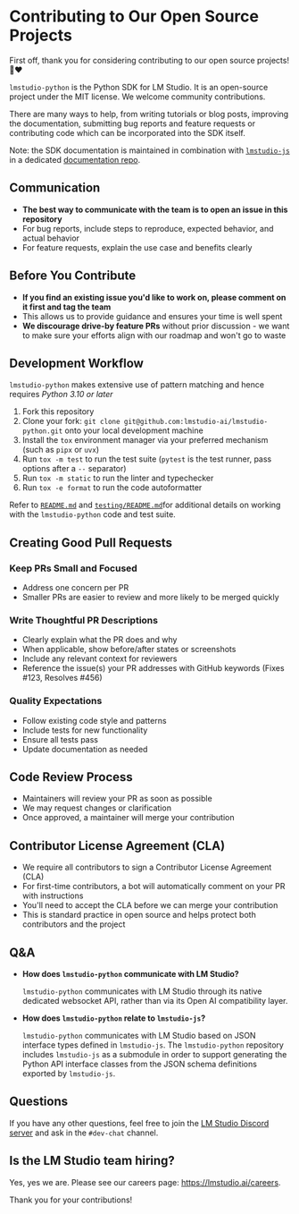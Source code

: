 # Contributing to Our Open Source Projects

First off, thank you for considering contributing to our open source projects! 👾❤️ 

`lmstudio-python` is the Python SDK for LM Studio. It is an open-source project under the MIT license. We welcome community contributions. 

There are many ways to help, from writing tutorials or blog posts, improving the documentation, submitting bug reports and feature requests or contributing code which can be incorporated into the SDK itself.

Note: the SDK documentation is maintained in combination with [`lmstudio-js`](https://github.com/lmstudio-ai/lmstudio-js)
in a dedicated [documentation repo](https://github.com/lmstudio-ai/docs).

## Communication

- **The best way to communicate with the team is to open an issue in this repository**
- For bug reports, include steps to reproduce, expected behavior, and actual behavior
- For feature requests, explain the use case and benefits clearly

## Before You Contribute

- **If you find an existing issue you'd like to work on, please comment on it first and tag the team**
- This allows us to provide guidance and ensures your time is well spent
- **We discourage drive-by feature PRs** without prior discussion - we want to make sure your efforts align with our roadmap and won't go to waste

## Development Workflow

`lmstudio-python` makes extensive use of pattern matching and hence requires _Python 3.10 or later_

1. Fork this repository
2. Clone your fork: `git clone git@github.com:lmstudio-ai/lmstudio-python.git` onto your local development machine
3. Install the `tox` environment manager via your preferred mechanism (such as `pipx` or `uvx`)
4. Run `tox -m test` to run the test suite (`pytest` is the test runner, pass options after a `--` separator)
5. Run `tox -m static` to run the linter and typechecker
6. Run `tox -e format` to run the code autoformatter

Refer to [`README.md`](./README.md) and [`testing/README.md`](testing/README.md)for additional details
on working with the `lmstudio-python` code and test suite.

## Creating Good Pull Requests

### Keep PRs Small and Focused

- Address one concern per PR
- Smaller PRs are easier to review and more likely to be merged quickly

### Write Thoughtful PR Descriptions

- Clearly explain what the PR does and why
- When applicable, show before/after states or screenshots
- Include any relevant context for reviewers
- Reference the issue(s) your PR addresses with GitHub keywords (Fixes #123, Resolves #456)

### Quality Expectations

- Follow existing code style and patterns
- Include tests for new functionality
- Ensure all tests pass
- Update documentation as needed

## Code Review Process

- Maintainers will review your PR as soon as possible
- We may request changes or clarification
- Once approved, a maintainer will merge your contribution

## Contributor License Agreement (CLA)

- We require all contributors to sign a Contributor License Agreement (CLA)
- For first-time contributors, a bot will automatically comment on your PR with instructions
- You'll need to accept the CLA before we can merge your contribution
- This is standard practice in open source and helps protect both contributors and the project

## Q&A

- **How does `lmstudio-python` communicate with LM Studio?**

  `lmstudio-python` communicates with LM Studio through its native dedicated websocket API, rather than via its Open AI compatibility layer.

- **How does `lmstudio-python` relate to `lmstudio-js`?**

  `lmstudio-python` communicates with LM Studio based on JSON interface types defined in `lmstudio-js`.
  The `lmstudio-python` repository includes `lmstudio-js` as a submodule in order to support generating
  the Python API interface classes from the JSON schema definitions exported by `lmstudio-js`.

## Questions

If you have any other questions, feel free to join the [LM Studio Discord server](https://discord.gg/pwQWNhmQTY) and ask in the `#dev-chat` channel.

## Is the LM Studio team hiring?

Yes, yes we are. Please see our careers page: https://lmstudio.ai/careers.

Thank you for your contributions!
